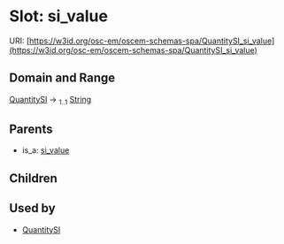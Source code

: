
# Slot: si_value



URI: [https://w3id.org/osc-em/oscem-schemas-spa/QuantitySI_si_value](https://w3id.org/osc-em/oscem-schemas-spa/QuantitySI_si_value)


## Domain and Range

[QuantitySI](QuantitySI.md) &#8594;  <sub>1..1</sub> [String](types/String.md)

## Parents

 *  is_a: [si_value](si_value.md)

## Children


## Used by

 * [QuantitySI](QuantitySI.md)
